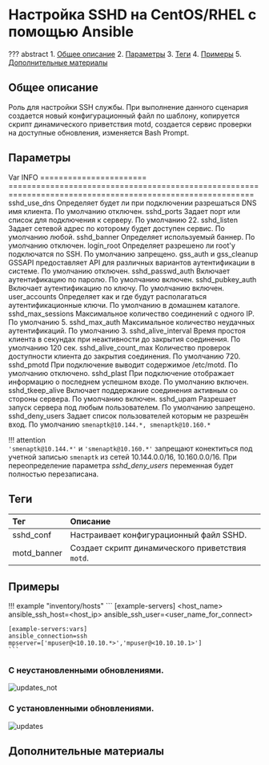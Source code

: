 # Настройка SSHD на CentOS/RHEL с помощью Ansible

??? abstract
    1. [Общее описание](#общее-описание)
    2. [Параметры](#параметры)
    3. [Теги](#теги)
    4. [Примеры](#примеры)
    5. [Дополнительные материалы](#дополнительные-материалы)

## Общее описание
Роль для настройки SSH службы. При выполнение данного сценария создается новый конфигурационный файл по шаблону, копируется скрипт динамического приветствия motd, создается сервис проверки на доступные обновления, изменяется Bash Prompt.

## Параметры
Var                     INFO
======================= ===========================================================================================================
sshd_use_dns            Определяет будет ли при подключении разрешаться DNS имя клиента. По умолчанию отключен. 
sshd_ports              Задает порт или список для подключения к серверу. По умолчанию 22. 
sshd_listen             Задает сетевой адрес по которому будет доступен сервис. По умолчанию любой. 
sshd_banner             Определяет используемый баннер. По умолчанию отключен. 
login_root              Определяет разрешено ли root'у подключатся по SSH. По умолчанию запрещено. 
gss_auth и gss_cleanup  GSSAPI предоставляет API для различных вариантов аутентификации в системе. По умолчанию отключен. 
sshd_passwd_auth        Включает аутентификацию по паролю. По умолчанию включен. 
sshd_pubkey_auth        Включает аутентификацию по ключу. По умолчанию включен. 
user_accounts           Определяет как и где будут располагаться аутентификационные ключи. По умолчанию в домашнем каталоге. 
sshd_max_sessions       Максимальное количество соединений с одного IP. По умолчанию 5. 
sshd_max_auth           Максимальное количество неудачных аутентификаций. По умолчанию 3. 
sshd_alive_interval     Время простоя клиента в секундах при неактивности до закрытия соединения. По умолчанию 120 сек. 
sshd_alive_count_max    Количество проверок доступности клиента до закрытия соединения. По умолчанию 720. 
sshd_pmotd              При подключение выводит содержимое /etc/motd. По умолчанию отключено. 
sshd_plast              При подключение отображает информацию о последнем успешном входе. По умолчанию включен. 
sshd_tkeep_alive        Включает поддержание соединения активным со стороны сервера. По умолчанию включен. 
sshd_upam               Разрешает запуск сервера под любым пользователем. По умолчанию запрещено. 
sshd_deny_users         Задает список пользователей которым не разрешён вход. По умолчанию ``smenaptk@10.144.*, smenaptk@10.160.*``

!!! attention  
    ``'smenaptk@10.144.*'`` и ``'smenaptk@10.160.*'`` запрещают конектиться под учетной записью `smenaptk` из сетей 10.144.0.0/16, 10.160.0.0/16. При переопределение параметра *sshd_deny_users* переменная будет полностью перезаписана.

## Теги
|Тег                  | Описание                                          |
|:--------------------|:--------------------------------------------------|
|sshd_conf            | Настраивает конфигурационный файл SSHD.           |
|motd_banner          | Создает скрипт динамического приветствия `motd`.  |

## Примеры

!!! example "inventory/hosts"
    ```
    [example-servers]
    <host_name> ansible_ssh_host=<host_ip> ansible_ssh_user=<user_name_for_connect>

    [example-servers:vars]
    ansible_connection=ssh
    mpserver=['mpuser@<10.10.10.*>','mpuser@<10.10.10.1>']
    ```

### С неустановленными обновлениями.
![updates_not](images/motd_updates_not_install.png)

### С установленными обновлениями.
![updates](images/motd_updates_install.png)

## Дополнительные материалы
